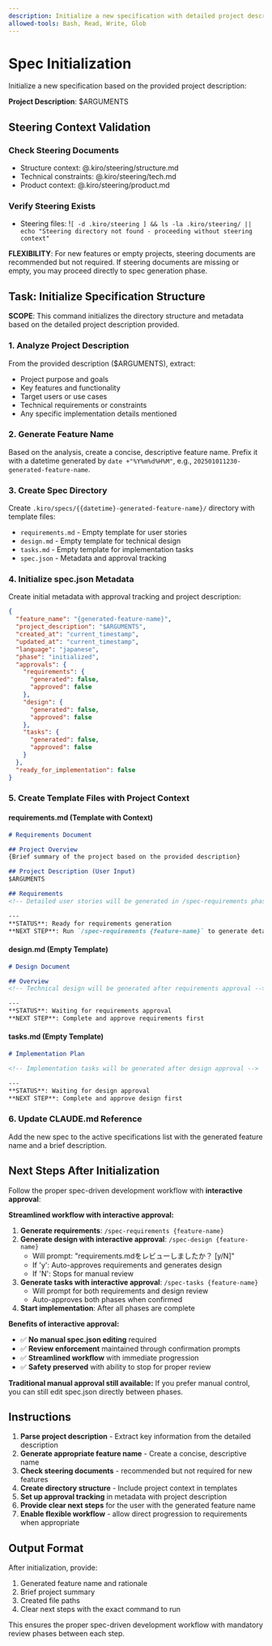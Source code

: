 ```yaml
---
description: Initialize a new specification with detailed project description and requirements
allowed-tools: Bash, Read, Write, Glob
---
```


# Spec Initialization

Initialize a new specification based on the provided project description:

**Project Description**: $ARGUMENTS

## Steering Context Validation

### Check Steering Documents
- Structure context: @.kiro/steering/structure.md
- Technical constraints: @.kiro/steering/tech.md  
- Product context: @.kiro/steering/product.md

### Verify Steering Exists
- Steering files: !`[ -d .kiro/steering ] && ls -la .kiro/steering/ || echo "Steering directory not found - proceeding without steering context"`

**FLEXIBILITY**: For new features or empty projects, steering documents are recommended but not required. If steering documents are missing or empty, you may proceed directly to spec generation phase.

## Task: Initialize Specification Structure

**SCOPE**: This command initializes the directory structure and metadata based on the detailed project description provided.

### 1. Analyze Project Description
From the provided description ($ARGUMENTS), extract:
- Project purpose and goals
- Key features and functionality
- Target users or use cases
- Technical requirements or constraints
- Any specific implementation details mentioned

### 2. Generate Feature Name
Based on the analysis, create a concise, descriptive feature name. Prefix it with a datetime generated by `date +"%Y%m%d%H%M"`, e.g., `202501011230-generated-feature-name`.

### 3. Create Spec Directory
Create `.kiro/specs/{{datetime}-generated-feature-name}/` directory with template files:
- `requirements.md` - Empty template for user stories
- `design.md` - Empty template for technical design  
- `tasks.md` - Empty template for implementation tasks
- `spec.json` - Metadata and approval tracking

### 4. Initialize spec.json Metadata
Create initial metadata with approval tracking and project description:
```json
{
  "feature_name": "{generated-feature-name}",
  "project_description": "$ARGUMENTS",
  "created_at": "current_timestamp",
  "updated_at": "current_timestamp",
  "language": "japanese",
  "phase": "initialized",
  "approvals": {
    "requirements": {
      "generated": false,
      "approved": false
    },
    "design": {
      "generated": false,
      "approved": false
    },
    "tasks": {
      "generated": false,
      "approved": false
    }
  },
  "ready_for_implementation": false
}
```

### 5. Create Template Files with Project Context

#### requirements.md (Template with Context)
```markdown
# Requirements Document

## Project Overview
{Brief summary of the project based on the provided description}

## Project Description (User Input)
$ARGUMENTS

## Requirements
<!-- Detailed user stories will be generated in /spec-requirements phase -->

---
**STATUS**: Ready for requirements generation
**NEXT STEP**: Run `/spec-requirements {feature-name}` to generate detailed requirements
```

#### design.md (Empty Template)
```markdown
# Design Document

## Overview
<!-- Technical design will be generated after requirements approval -->

---
**STATUS**: Waiting for requirements approval
**NEXT STEP**: Complete and approve requirements first
```

#### tasks.md (Empty Template)
```markdown
# Implementation Plan

<!-- Implementation tasks will be generated after design approval -->

---
**STATUS**: Waiting for design approval  
**NEXT STEP**: Complete and approve design first
```

### 6. Update CLAUDE.md Reference
Add the new spec to the active specifications list with the generated feature name and a brief description.

## Next Steps After Initialization

Follow the proper spec-driven development workflow with **interactive approval**:

**Streamlined workflow with interactive approval:**
1. **Generate requirements**: `/spec-requirements {feature-name}`
2. **Generate design with interactive approval**: `/spec-design {feature-name}`
   - Will prompt: "requirements.mdをレビューしましたか？ [y/N]"
   - If 'y': Auto-approves requirements and generates design
   - If 'N': Stops for manual review
3. **Generate tasks with interactive approval**: `/spec-tasks {feature-name}`
   - Will prompt for both requirements and design review
   - Auto-approves both phases when confirmed
4. **Start implementation**: After all phases are complete

**Benefits of interactive approval:**
- ✅ **No manual spec.json editing** required
- ✅ **Review enforcement** maintained through confirmation prompts
- ✅ **Streamlined workflow** with immediate progression
- ✅ **Safety preserved** with ability to stop for proper review

**Traditional manual approval still available:**
If you prefer manual control, you can still edit spec.json directly between phases.

## Instructions

1. **Parse project description** - Extract key information from the detailed description
2. **Generate appropriate feature name** - Create a concise, descriptive name
3. **Check steering documents** - recommended but not required for new features
4. **Create directory structure** - Include project context in templates
5. **Set up approval tracking** in metadata with project description
6. **Provide clear next steps** for the user with the generated feature name
7. **Enable flexible workflow** - allow direct progression to requirements when appropriate

## Output Format

After initialization, provide:
1. Generated feature name and rationale
2. Brief project summary
3. Created file paths
4. Clear next steps with the exact command to run

This ensures the proper spec-driven development workflow with mandatory review phases between each step.